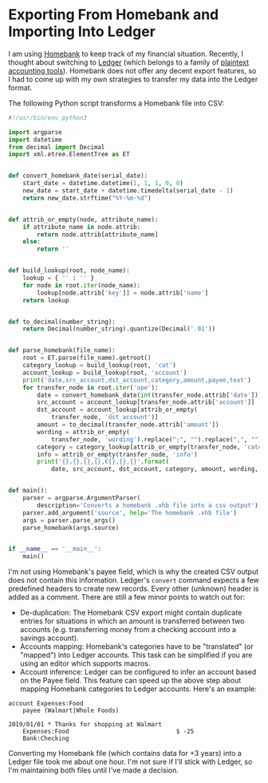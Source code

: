 # Exporting From Homebank and Importing Into Ledger

I am using [Homebank][homebank] to keep track of my financial situation.
Recently, I thought about switching to [Ledger][ledger] (which belongs to a
family of [plaintext accounting tools][plain]). Homebank does not offer any
decent export features, so I had to come up with my own strategies to transfer
my data into the Ledger format.

The following Python script transforms a Homebank file into CSV:

``` python
#!/usr/bin/env python3

import argparse
import datetime
from decimal import Decimal
import xml.etree.ElementTree as ET


def convert_homebank_date(serial_date):
    start_date = datetime.datetime(1, 1, 1, 0, 0)
    new_date = start_date + datetime.timedelta(serial_date - 1)
    return new_date.strftime("%Y-%m-%d")


def attrib_or_empty(node, attribute_name):
    if attribute_name in node.attrib:
        return node.attrib[attribute_name]
    else:
        return ''


def build_lookup(root, node_name):
    lookup = { '' : '' }
    for node in root.iter(node_name):
        lookup[node.attrib['key']] = node.attrib['name']
    return lookup


def to_decimal(number_string):
    return Decimal(number_string).quantize(Decimal('.01'))


def parse_homebank(file_name):
    root = ET.parse(file_name).getroot()
    category_lookup = build_lookup(root, 'cat')
    account_lookup = build_lookup(root, 'account')
    print('date,src_account,dst_account,category,amount,payee,text')
    for transfer_node in root.iter('ope'):
        date = convert_homebank_date(int(transfer_node.attrib['date']))
        src_account = account_lookup[transfer_node.attrib['account']]
        dst_account = account_lookup[attrib_or_empty(
            transfer_node, 'dst_account')]
        amount = to_decimal(transfer_node.attrib['amount'])
        wording = attrib_or_empty(
            transfer_node, 'wording').replace(";", "").replace(",", "")
        category = category_lookup[attrib_or_empty(transfer_node, 'category')]
        info = attrib_or_empty(transfer_node, 'info')
        print('{},{},{},{},€{},{},{}'.format(
            date, src_account, dst_account, category, amount, wording, info))


def main():
    parser = argparse.ArgumentParser(
        description='Converts a homebank .xhb file into a csv output')
    parser.add_argument('source', help='The homebank .xhb file')
    args = parser.parse_args()
    parse_homebank(args.source)


if __name__ == '__main__':
    main()
```

I'm not using Homebank's payee field, which is why the created CSV output does
not contain this information. Ledger's `convert` command expects a few
predefined headers to create new records. Every other (unknown) header is added
as a comment. There are still a few minor points to watch out for:

- De-duplication: The Homebank CSV export might contain duplicate entries for
  situations in which an amount is transferred between two accounts (e.g.
  transferring money from a checking account into a savings account).
- Accounts mapping: Homebank's categories have to be "translated" (or "mapped")
  into Ledger accounts. This task can be simplified if you are using an editor
  which supports macros.
- Account inference: Ledger can be configured to infer an account based on the
  Payee field. This feature can speed up the above step about mapping Homebank
  categories to Ledger accounts. Here's an example:

``` text
account Expenses:Food
    payee (Walmart|Whole Foods)

2019/01/01 * Thanks for shopping at Walmart
    Expenses:Food                              $ -25
    Bank:Checking
```

Converting my Homebank file (which contains data for +3 years) into a Ledger
file took me about one hour. I'm not sure if I'll stick with Ledger, so I'm
maintaining both files until I've made a decision.

[homebank]: http://homebank.free.fr/en/index.php
[ledger]: https://www.ledger-cli.org
[plain]: https://plaintextaccounting.org/
